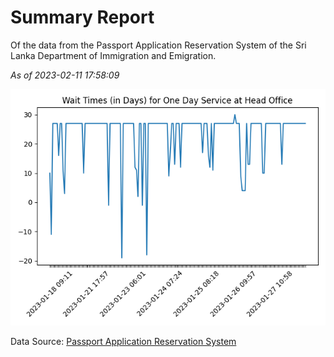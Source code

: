 # Summary Report

Of the data from the Passport Application Reservation System of the Sri Lanka Department of Immigration and Emigration.

*As of 2023-02-11 17:58:09*

![Wait Time Chart](summary.wait_time_chart.png)

Data Source: [Passport Application Reservation System](https://eservices.immigration.gov.lk:8443/appointment/pages/reservationApplication.xhtml)